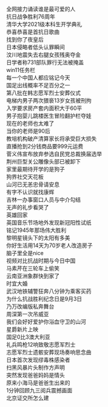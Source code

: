 全网接力诵读谁是最可爱的人  
抗日战争胜利76周年  
清华大学2021级本科生开学典礼  
恭喜恭喜是首抗日歌曲  
找到你了夜皇后  
日本侵略者低头认罪瞬间  
汶川地震失去右腿女孩残奥夺金  
日学者称731部队罪行无法被掩盖  
win11任务栏  
每一个中国人都应铭记今天  
国足出线概率不足百分之一  
第八批在韩志愿军烈士安葬仪式  
电梯内男子两次猥亵13岁女孩被刑拘  
入学要求房产套内面积大于60平  
男子抱婴儿跳楼医生冒险翻护栏夺娃  
现在的老师也太难了  
当你的老师是90后  
教培机构破产清算家长将承受巨大损失  
直播抢到2分钱商品要999元运费  
菅义伟宣布放弃参选自民党总裁换届选举  
荆州巨型关公雕像头部已被卸下  
家里最期待开学的是狗子  
狗界社交天花板  
山河已无恙忠骨请安息  
有字不认识就找康辉  
吉林一办事窗口人员与中介勾结  
无声的礼步看哭了  
英雄回家  
英国音乐节场地外发现新冠阳性试纸  
铭记1945年那场伟大胜利  
黎明星镜头下的太阳有多美  
你好生活用14天为70岁老人改造房子  
脑子里全是nice  
视频对比抗战时期与今日中国  
马素芹在三轮车上偷笑  
云南亚洲象群快到家了  
时宜大婚  
武汉地铁辅警狂奔八分钟为乘客买药  
为什么抗战胜利纪念日是9月3日  
乃万改编版私奔舞台  
周深第一次吊威亚  
我们会好好爱护你浴血守卫的山河  
星爵新片上映  
国足0比3澳大利亚  
礼兵鸣枪12响致敬志愿军烈士  
志愿军烈士遗骸安葬现场奏响思念曲  
日本首次发现缪毒株感染者  
扫黑风暴片头制作方声明  
突然发现爸爸妈妈是情头  
原来小海马是爸爸生出来的  
1分钟回顾九三阅兵震撼画面  
北京证交所怎么建  
